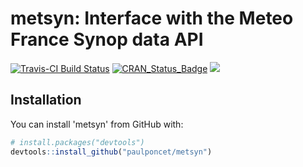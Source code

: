 # metsyn: Interface with the Meteo France Synop data API

[![Travis-CI Build Status](https://travis-ci.org/paulponcet/metsyn.svg?branch=master)](https://travis-ci.org/paulponcet/metsyn) [![CRAN_Status_Badge](http://www.r-pkg.org/badges/version/metsyn)](https://cran.r-project.org/package=metsyn) [![](https://cranlogs.r-pkg.org/badges/metsyn)](https://cran.r-project.org/package=metsyn)


## Installation

You can install 'metsyn' from GitHub with:

```R
# install.packages("devtools")
devtools::install_github("paulponcet/metsyn")
```
